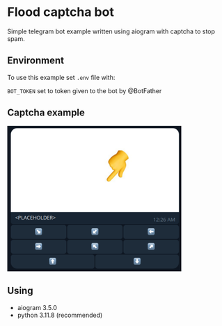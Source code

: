 # Flood captcha bot

Simple telegram bot example written using aiogram with captcha to stop spam.

## Environment

To use this example set `.env` file with:

`BOT_TOKEN` set to token given to the bot by @BotFather

## Captcha example

<img src="readmefiles/example.png" alt="example" width=400>

## Using

* aiogram 3.5.0
* python 3.11.8 (recommended)